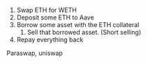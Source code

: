 1. Swap ETH for WETH
2. Deposit some ETH to Aave
3. Borrow some asset with the ETH collateral
   1. Sell that borrowed asset. (Short selling)
4. Repay everything back

Paraswap, uniswap
